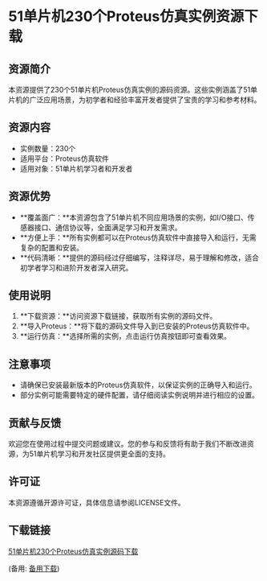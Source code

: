  # 51单片机230个Proteus仿真实例资源下载

 ## 资源简介

 本资源提供了230个51单片机Proteus仿真实例的源码资源。这些实例涵盖了51单片机的广泛应用场景，为初学者和经验丰富开发者提供了宝贵的学习和参考材料。

 ## 资源内容

 - 实例数量：230个
 - 适用平台：Proteus仿真软件
 - 适用对象：51单片机学习者和开发者

 ## 资源优势

 - **覆盖面广：**本资源包含了51单片机不同应用场景的实例，如I/O接口、传感器接口、通信协议等，全面满足学习和开发需求。
 - **方便上手：**所有实例都可以在Proteus仿真软件中直接导入和运行，无需复杂的配置和安装。
 - **代码清晰：**提供的源码经过仔细编写，注释详尽，易于理解和修改，适合初学者学习和进阶开发者深入研究。

 ## 使用说明

 1. **下载资源：**访问资源下载链接，获取所有实例的源码文件。
 2. **导入Proteus：**将下载的源码文件导入到已安装的Proteus仿真软件中。
 3. **运行仿真：**选择所需的实例，点击运行仿真按钮即可查看效果。

 ## 注意事项

 - 请确保已安装最新版本的Proteus仿真软件，以保证实例的正确导入和运行。
 - 部分实例可能需要特定的硬件配置，请仔细阅读实例说明并进行相应的设置。

 ## 贡献与反馈

 欢迎您在使用过程中提交问题或建议。您的参与和反馈将有助于我们不断改进资源，为51单片机学习和开发社区提供更全面的支持。

 ## 许可证

 本资源遵循开源许可证，具体信息请参阅LICENSE文件。

 ## 下载链接
 [51单片机230个Proteus仿真实例源码下载](https://pan.quark.cn/s/06ff303317e0) 

 (备用: [备用下载](https://pan.baidu.com/s/1A_LYel3OzxjHWUyiuhV_Eg?pwd=1234))
